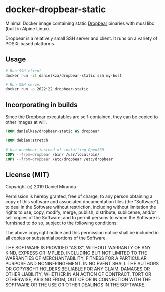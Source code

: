 # docker-dropbear-static

Minimal Docker image containing static [Dropbear](https://matt.ucc.asn.au/dropbear/dropbear.html)
binaries with musl libc (built in Alpine Linux).

Dropbear is a relatively small SSH server and client. It runs on a variety of POSIX-based platforms.

## Usage

```bash
# Run SSH client
docker run -it danielkza/dropbear-static ssh my-host

# Run SSH server
docker run -p 2022:22 dropbear-static
```

## Incorporating in builds

Since the Dropbear executables are self-contained, they can be copied to other images at will.

```Dockerfile
FROM danielkza/dropbear-static AS dropbear

FROM debian:stretch

# Use dropbear instead of installing OpenSSH
COPY --from=dropbear /bin/ /usr/local/bin/
COPY --from=dropbear /etc/dropbear /etc/dropbear
```

## License (MIT)

Copyright (c) 2019 Daniel Miranda

Permission is hereby granted, free of charge, to any person obtaining a copy of this software and associated documentation files (the "Software"), to deal in the Software without restriction, including without limitation the rights to use, copy, modify, merge, publish, distribute, sublicense, and/or sell copies of the Software, and to permit persons to whom the Software is furnished to do so, subject to the following conditions:

The above copyright notice and this permission notice shall be included in all copies or substantial portions of the Software.

THE SOFTWARE IS PROVIDED "AS IS", WITHOUT WARRANTY OF ANY KIND, EXPRESS OR IMPLIED, INCLUDING BUT NOT LIMITED TO THE WARRANTIES OF MERCHANTABILITY, FITNESS FOR A PARTICULAR PURPOSE AND NONINFRINGEMENT. IN NO EVENT SHALL THE AUTHORS OR COPYRIGHT HOLDERS BE LIABLE FOR ANY CLAIM, DAMAGES OR OTHER LIABILITY, WHETHER IN AN ACTION OF CONTRACT, TORT OR OTHERWISE, ARISING FROM, OUT OF OR IN CONNECTION WITH THE SOFTWARE OR THE USE OR OTHER DEALINGS IN THE SOFTWARE.
